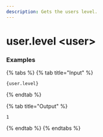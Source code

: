 ```yaml
---
description: Gets the users level.
---
```


# user.level \<user\>

### Examples

{% tabs %}
{% tab title="Input" %}

```text
{user.level}
```

{% endtab %}

{% tab title="Output" %}

```text
1
```

{% endtab %}
{% endtabs %}
